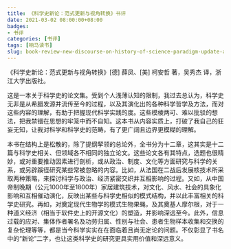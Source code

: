 ```yaml
---
title: 《科学史新论：范式更新与视角转换》书评
date: 2021-03-02 08:00:00+08:00
badges:
- 书评
categories: [书评]
tags: [响马读书]
slug: book-review-new-discourse-on-history-of-science-paradigm-update-and-perspective-transformation
---
```


《科学史新论：范式更新与视角转换》[德] 薛凤、[美] 柯安哲 著，吴秀杰 译，浙江大学出版社。

这是一本关于科学史的论文集。受到个人浅薄认知的限制，我过去总认为，科学史无非是从希腊发源并流传至今的过程，以及其演化出的各种科学哲学及方法，而对这些内容的理解，有助于把握现代科学实践的度。这些模棱两可、难以批驳的想法，把我禁锢在思想的牢笼中而不自知。这本书从内容实质上，打破了我自己的狂妄无知，让我对科学和科学史的范畴，有了更广阔且边界更模糊的理解。

本书在结构上是松散的，除了提纲挈领的总论外，全书分为十二章，这其实是十二篇与科学史相关、但领域各不相同的独立论文。这些论文各有其特点，选题也很精妙，或对重要推动因素进行剖析，或从政治、制度、文化等方面研究与科学的关系，或另辟蹊径研究某些常被忽略的内容。比如，从法国在二战后发展核技术所采取两种策略，来探讨科学与政治、经济紧密交织并互相影响的过程。又如，从中国帝制晚期（公元1000年至1800年）家居建筑技术，对文化、风水、社会的具象化影响和互相催动演化，反映出某些与科学史相似的模式结构，并以此丰富相关的科学史研究。再如，对奠定现代生物学的模式生物果蝇，及其奠基人摩尔根，对于一种道义经济（相当于软件史上的开源文化）的塑造，并影响深远至今。此外，信息过载的应对、集体作者署名及功劳归属、性别与社会、患者生物样本收集和交换的复杂伦理等等，都是当今科学实实在在面临着且尚无定论的问题。不仅彰显了书名中的“新论”二字，也让这类科学史的研究更具实用价值和深远意义。
